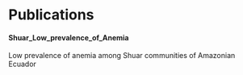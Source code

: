 # Publications

#### Shuar_Low_prevalence_of_Anemia
Low prevalence of anemia among Shuar communities of Amazonian Ecuador
